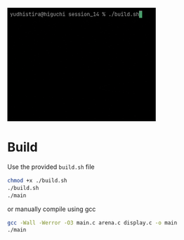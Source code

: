 ![Example](example.gif)

# Build

Use the provided `build.sh` file
```sh
chmod +x ./build.sh
./build.sh
./main
```
or manually compile using gcc
```sh
gcc -Wall -Werror -O3 main.c arena.c display.c -o main
./main
```